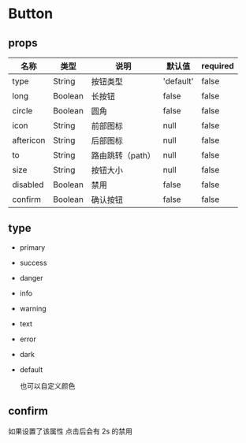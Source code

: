 # Button

## props

| 名称      | 类型    | 说明             | 默认值    | required |
| --------- | ------- | ---------------- | --------- | -------- |
| type      | String  | 按钮类型         | 'default' | false    |
| long      | Boolean | 长按钮           | false     | false    |
| circle    | Boolean | 圆角             | false     | false    |
| icon      | String  | 前部图标         | null      | false    |
| aftericon | String  | 后部图标         | null      | false    |
| to        | String  | 路由跳转（path） | null      | false    |
| size      | String  | 按钮大小         | null      | false    |
| disabled  | Boolean | 禁用             | false     | false    |
| confirm   | Boolean | 确认按钮         | false     | false    |

## type

- primary
- success
- danger
- info
- warning
- text
- error
- dark
- default

  也可以自定义颜色

## confirm

如果设置了该属性 点击后会有 2s 的禁用
